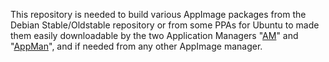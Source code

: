 This repository is needed to build various AppImage packages from the Debian Stable/Oldstable repository or from some PPAs for Ubuntu to made them easily downloadable by the two Application Managers "[AM](https://github.com/ivan-hc/AM-Application-Manager)"
and "[AppMan](https://github.com/ivan-hc/AppMan)", and if needed from any other AppImage manager.

